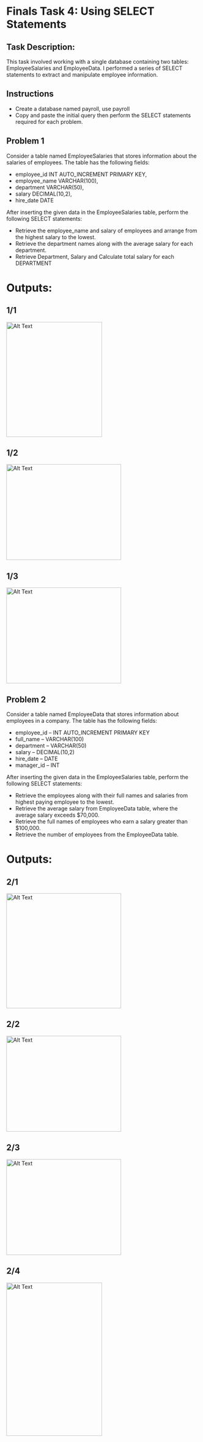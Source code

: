 # Finals Task 4: Using SELECT Statements
## Task Description:
This task involved working with a single database containing two tables: EmployeeSalaries and EmployeeData. I performed a series of SELECT statements to extract and manipulate employee information.

## Instructions
- Create a database named payroll, use payroll
- Copy and paste the initial query then perform the SELECT statements required for each problem.

## Problem 1
Consider a table named EmployeeSalaries that stores information about the salaries of employees. The table has the following fields:
- employee_id INT AUTO_INCREMENT PRIMARY KEY,
- employee_name VARCHAR(100),
- department VARCHAR(50),
- salary DECIMAL(10,2),
- hire_date DATE

After inserting the given data in the EmployeeSalaries table, perform the following SELECT statements:
- Retrieve the employee_name and salary of employees and arrange from the highest salary to the lowest.
- Retrieve the department names along with the average salary for each department.
- Retrieve Department, Salary and Calculate total salary for each DEPARTMENT

# Outputs:
## 1/1
<img src="images/1.1.png" alt="Alt Text" width="250" height="300">

## 1/2
<img src="images/1.2.png" alt="Alt Text" width="300" height="250">

## 1/3
<img src="images/1.3.png" alt="Alt Text" width="300" height="250">

## Problem 2
Consider a table named EmployeeData that stores information about employees in a company. The table has the following fields:
- employee_id – INT AUTO_INCREMENT PRIMARY KEY
- full_name – VARCHAR(100)
- department – VARCHAR(50)
- salary – DECIMAL(10,2)
- hire_date – DATE
- manager_id – INT

After inserting the given data in the EmployeeSalaries table, perform the following SELECT statements:
- Retrieve the employees along with their full names and salaries from highest paying employee to the lowest.
- Retrieve the average salary from EmployeeData table, where the average salary exceeds $70,000.
- Retrieve the full names of employees who earn a salary greater than $100,000.
- Retrieve the number of employees from the EmployeeData table.

# Outputs:
## 2/1
<img src="images/2.1.png" alt="Alt Text" width="300" height="300">

## 2/2
<img src="images/2.2.png" alt="Alt Text" width="300" height="250">

## 2/3
<img src="images/2.3.png" alt="Alt Text" width="300" height="250">

## 2/4
<img src="images/2.4.png" alt="Alt Text" width="250" height="400">

